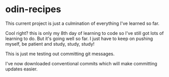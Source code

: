# odin-recipes

This current project is just a culmination of everything 
I've learned so far.

<!--It includes cool stuff like these HTML comments I've discovered<!-->

Cool right? this is only my 8th day of learning to code so I've still got lots of learning to do. But it's going well so far. I just have to keep on pushing myself, be patient and study, study, study!

This is just me testing out committing git messages.

I've now downloaded conventional commits which will make committing updates
easier.